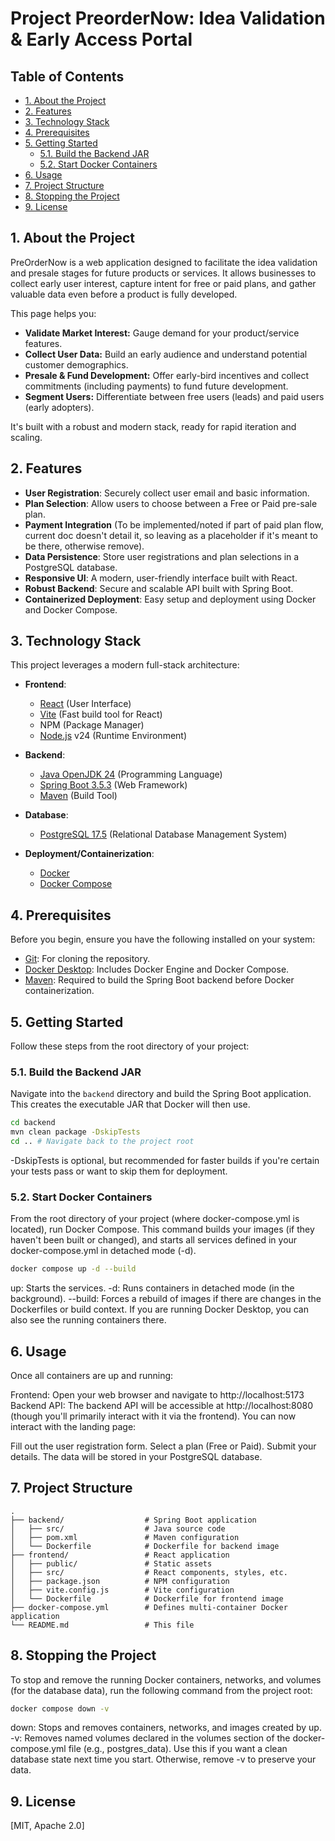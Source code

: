 # Project PreorderNow: Idea Validation & Early Access Portal

## Table of Contents

*   [1. About the Project](#1-about-the-project)
*   [2. Features](#2-features)
*   [3. Technology Stack](#3-technology-stack)
*   [4. Prerequisites](#4-prerequisites)
*   [5. Getting Started](#5-getting-started)
    *   [5.1. Build the Backend JAR](#51-build-the-backend-jar)
    *   [5.2. Start Docker Containers](#52-start-docker-containers)
*   [6. Usage](#6-usage)
*   [7. Project Structure](#7-project-structure)
*   [8. Stopping the Project](#8-stopping-the-project)
*   [9. License](#9-license)

## 1. About the Project

PreOrderNow is a web application designed to facilitate the idea validation and presale stages for future products or services. It allows businesses to collect early user interest, capture intent for free or paid plans, and gather valuable data even before a product is fully developed.

This page helps you:
*   **Validate Market Interest:** Gauge demand for your product/service features.
*   **Collect User Data:** Build an early audience and understand potential customer demographics.
*   **Presale & Fund Development:** Offer early-bird incentives and collect commitments (including payments) to fund future development.
*   **Segment Users:** Differentiate between free users (leads) and paid users (early adopters).

It's built with a robust and modern stack, ready for rapid iteration and scaling.

## 2. Features

*   **User Registration**: Securely collect user email and basic information.
*   **Plan Selection**: Allow users to choose between a Free or Paid pre-sale plan.
*   **Payment Integration** (To be implemented/noted if part of paid plan flow, current doc doesn't detail it, so leaving as a placeholder if it's meant to be there, otherwise remove).
*   **Data Persistence**: Store user registrations and plan selections in a PostgreSQL database.
*   **Responsive UI**: A modern, user-friendly interface built with React.
*   **Robust Backend**: Secure and scalable API built with Spring Boot.
*   **Containerized Deployment**: Easy setup and deployment using Docker and Docker Compose.

## 3. Technology Stack

This project leverages a modern full-stack architecture:

*   **Frontend**:
    *   [React](https://react.dev/) (User Interface)
    *   [Vite](https://vitejs.dev/) (Fast build tool for React)
    *   NPM (Package Manager)
    *   [Node.js](https://nodejs.org/en) v24 (Runtime Environment)

*   **Backend**:
    *   [Java OpenJDK 24](https://openjdk.org/) (Programming Language)
    *   [Spring Boot 3.5.3](https://spring.io/projects/spring-boot) (Web Framework)
    *   [Maven](https://maven.apache.org/) (Build Tool)

*   **Database**:
    *   [PostgreSQL 17.5](https://www.postgresql.org/) (Relational Database Management System)

*   **Deployment/Containerization**:
    *   [Docker](https://www.docker.com/)
    *   [Docker Compose](https://docs.docker.com/compose/)

## 4. Prerequisites

Before you begin, ensure you have the following installed on your system:

*   [Git](https://git-scm.com/downloads): For cloning the repository.
*   [Docker Desktop](https://www.docker.com/products/docker-desktop/): Includes Docker Engine and Docker Compose.
*   [Maven](https://maven.apache.org/download.cgi): Required to build the Spring Boot backend before Docker containerization.

## 5. Getting Started

Follow these steps from the root directory of your project:

### 5.1. Build the Backend JAR

Navigate into the `backend` directory and build the Spring Boot application. This creates the executable JAR that Docker will then use.

```bash
cd backend
mvn clean package -DskipTests
cd .. # Navigate back to the project root
```
-DskipTests is optional, but recommended for faster builds if you're certain your tests pass or want to skip them for deployment.

### 5.2. Start Docker Containers
From the root directory of your project (where docker-compose.yml is located), run Docker Compose. This command builds your images (if they haven't been built or changed), and starts all services defined in your docker-compose.yml in detached mode (-d).

```bash
docker compose up -d --build
```
up: Starts the services.
-d: Runs containers in detached mode (in the background).
--build: Forces a rebuild of images if there are changes in the Dockerfiles or build context.
If you are running Docker Desktop, you can also see the running containers there.

## 6. Usage

Once all containers are up and running:

Frontend: Open your web browser and navigate to http://localhost:5173
Backend API: The backend API will be accessible at http://localhost:8080 (though you'll primarily interact with it via the frontend).
You can now interact with the landing page:

Fill out the user registration form.
Select a plan (Free or Paid).
Submit your details.
The data will be stored in your PostgreSQL database.

## 7. Project Structure

```text
.
├── backend/                  # Spring Boot application
│   ├── src/                  # Java source code
│   ├── pom.xml               # Maven configuration
│   └── Dockerfile            # Dockerfile for backend image
├── frontend/                 # React application
│   ├── public/               # Static assets
│   ├── src/                  # React components, styles, etc.
│   ├── package.json          # NPM configuration
│   ├── vite.config.js        # Vite configuration
│   └── Dockerfile            # Dockerfile for frontend image
├── docker-compose.yml        # Defines multi-container Docker application
└── README.md                 # This file
```

## 8. Stopping the Project
To stop and remove the running Docker containers, networks, and volumes (for the database data), run the following command from the project root:

```bash
docker compose down -v
```
down: Stops and removes containers, networks, and images created by up.
-v: Removes named volumes declared in the volumes section of the docker-compose.yml file (e.g., postgres_data). Use this if you want a clean database state next time you start. Otherwise, remove -v to preserve your data.

## 9. License
[MIT, Apache 2.0]